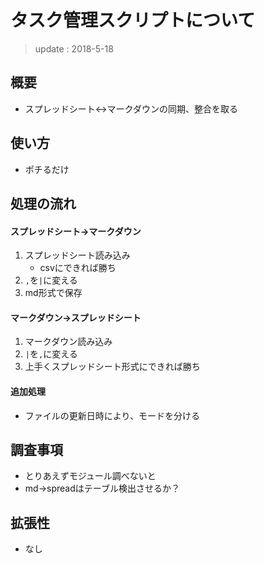 # タスク管理スクリプトについて

> update : 2018-5-18

## 概要
* スプレッドシート↔マークダウンの同期、整合を取る

## 使い方
* ポチるだけ

## 処理の流れ
#### スプレッドシート→マークダウン
1. スプレッドシート読み込み
	* csvにできれば勝ち
2. `,`を`|`に変える
3. md形式で保存

#### マークダウン→スプレッドシート
1. マークダウン読み込み
2. `|`を`,`に変える
3. 上手くスプレッドシート形式にできれば勝ち

#### 追加処理
* ファイルの更新日時により、モードを分ける

## 調査事項
* とりあえずモジュール調べないと
* md→spreadはテーブル検出させるか？

## 拡張性
* なし

